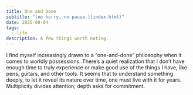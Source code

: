 ```yaml
---
title: One and Done
subtitle: "[no hurry, no pause.](index.html)"
date: 2025-08-04
tags:
  - life
description: A few things worth noting.
---
```


I find myself increasingly drawn to a “one-and-done” philosophy when it comes to worldly possessions. There’s a quiet realization that I don’t have enough time to truly experience or make good use of the things I have, like pens, guitars, and other tools. It seems that to understand something deeply, to let it reveal its nature over time, one must live with it for years. Multiplicity divides attention; depth asks for commitment.